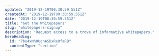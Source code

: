```yaml
---
updated: "2019-12-19T00:30:59.551Z"
createdAt: "2019-12-19T00:30:59.551Z"
date: "2019-12-19T00:30:59.551Z"
title: "Get the Whitepapers"
slug: "whitepapers-signup"
description: "Request access to a trove of informative whitepapers."
heroHeading:
  id: "7bu4xMh0UgnASDxRe0faRB"
  contentType: "section"
---
```

